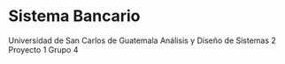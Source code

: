 # Sistema Bancario
Universidad de San Carlos de Guatemala
Análisis y Diseño de Sistemas 2
Proyecto 1
Grupo 4
